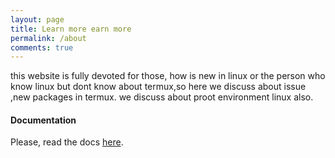 ```yaml
---
layout: page
title: Learn more earn more
permalink: /about
comments: true
---
```


<div class="row justify-content-between">
<div class="col-md-8 pr-5">

<p>this website is fully devoted for those, how is new in linux or the person who know linux but dont know about termux,so here we discuss about issue ,new packages in termux. we discuss about proot environment linux also.</p>
<h4>Documentation</h4>

<p>Please, read the docs <a href="https://bootstrapstarter.com/bootstrap-templates/template-mediumish-bootstrap-jekyll/">here</a>.</p>

</div>
</div>
